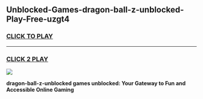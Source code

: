 
## Unblocked-Games-dragon-ball-z-unblocked-Play-Free-uzgt4
<h3>
<a href="https://premium76.site?title=dragon-ball-z-unblocked&ref=23A">CLICK TO PLAY</a></h3>
<hr>

<h3>
<a href="https://premium76.site?title=dragon-ball-z-unblocked&ref=23A">CLICK 2 PLAY</a>
  
</h3>

<a href="https://premium76.site?title=dragon-ball-z-unblocked&ref=23A"><img src="https://clearcache.store/games.png"></a>


**dragon-ball-z-unblocked games unblocked: Your Gateway to Fun and Accessible Online Gaming**
